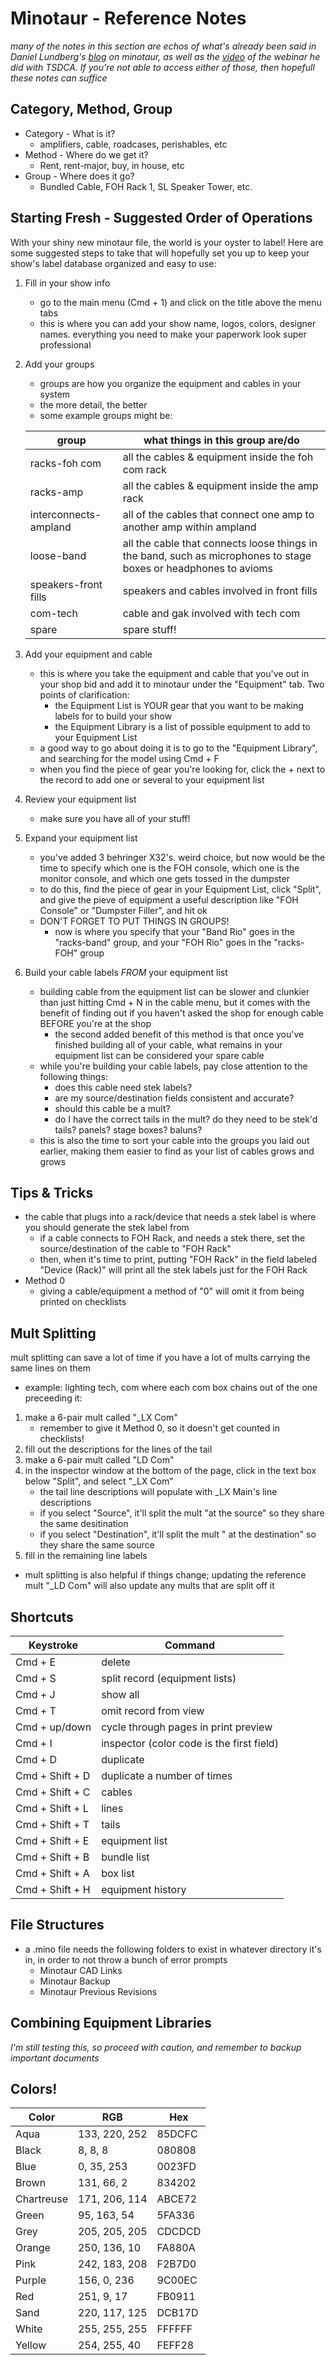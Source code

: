 # Minotaur - Reference Notes

*many of the notes in this section are echos of what's already been said in Daniel Lundberg's [blog](https://www.lundbergsound.com/?page_id=12) on minotaur, as well as the [video](https://tinyurl.com/2s3pyt76) of the webinar he did with TSDCA. If you're not able to access either of those, then hopefull these notes can suffice*

## Category, Method, Group
* Category - What is it?
	* amplifiers, cable, roadcases, perishables, etc
* Method - Where do we get it?
	* Rent, rent-major, buy, in house, etc
* Group - Where does it go?
	* Bundled Cable, FOH Rack 1, SL Speaker Tower, etc.

## Starting Fresh - Suggested Order of Operations
With your shiny new minotaur file, the world is your oyster to label! Here are some suggested steps to take that will hopefully set you up to keep your show's label database organized and easy to use:

1. Fill in your show info
	* go to the main menu (Cmd + 1) and click on the title above the menu tabs
	* this is where you can add your show name, logos, colors, designer names. everything you need to make your paperwork look super professional
2. Add your groups
	* groups are how you organize the equipment and cables in your system
	* the more detail, the better
	* some example groups might be:

	| group | what things in this group are/do |
	| --- | --- |
	| racks-foh com | all the cables & equipment inside the foh com rack |
	| racks-amp | all the cables & equipment inside the amp rack |
	| interconnects-ampland | all of the cables that connect one amp to another amp within ampland |
	| loose-band | all the cable that connects loose things in the band, such as microphones to stage boxes or headphones to avioms |
	| speakers-front fills | speakers and cables involved in front fills |
	| com-tech | cable and gak involved with tech com |
	| spare | spare stuff! |

3. Add your equipment and cable
	* this is where you take the equipment and cable that you've out in your shop bid and add it to minotaur under the "Equipment" tab. Two points of clarification:
		* the Equipment List is YOUR gear that you want to be making labels for to build your show
		* the Equipment Library is a list of possible equipment to add to your Equipment List
	* a good way to go about doing it is to go to the "Equipment Library", and searching for the model using Cmd + F
	* when you find the piece of gear you're looking for, click the + next to the record to add one or several to your equipment list
4. Review your equipment list
	* make sure you have all of your stuff!
5. Expand your equipment list
	* you've added 3 behringer X32's. weird choice, but now would be the time to specify which one is the FOH console, which one is the monitor console, and which one gets tossed in the dumpster
	* to do this, find the piece of gear in your Equipment List, click "Split", and give the pieve of equipment a useful description like "FOH Console" or "Dumpster Filler", and hit ok
	* DON'T FORGET TO PUT THINGS IN GROUPS!
		* now is where you specify that your "Band Rio" goes in the "racks-band" group, and your "FOH Rio" goes in the "racks-FOH" group
6. Build your cable labels *FROM* your equipment list
	* building cable from the equipment list can be slower and clunkier than just hitting Cmd + N in the cable menu, but it comes with the benefit of finding out if you haven't asked the shop for enough cable BEFORE you're at the shop
		* the second added benefit of this method is that once you've finished building all of your cable, what remains in your equipment list can be considered your spare cable
	* while you're building your cable labels, pay close attention to the following things:
		* does this cable need stek labels?
		* are my source/destination fields consistent and accurate?
		* should this cable be a mult?
		* do I have the correct tails in the mult? do they need to be stek'd tails? panels? stage boxes? baluns?
	* this is also the time to sort your cable into the groups you laid out earlier, making them easier to find as your list of cables grows and grows

## Tips & Tricks
* the cable that plugs into a rack/device that needs a stek label is where you should generate the stek label from
	* if a cable connects to FOH Rack, and needs a stek there, set the source/destination of the cable to "FOH Rack"
	* then, when it's time to print, putting "FOH Rack" in the field labeled "Device (Rack)" will print all the stek labels just for the FOH Rack
* Method 0
	* giving a cable/equipment a method of "0" will omit it from being printed on checklists

## Mult Splitting
mult splitting can save a lot of time if you have a lot of mults carrying the same lines on them

* example: lighting tech, com where each com box chains out of the one preceeding it:
1. make a 6-pair mult called "\_LX Com"
	* remember to give it Method 0, so it doesn't get counted in checklists!
2. fill out the descriptions for the lines of the tail
3. make a 6-pair mult called "LD Com"
4. in the inspector window at the bottom of the page, click in the text box below "Split", and select "\_LX Com"
	* the tail line descriptions will populate with \_LX Main's line descriptions
	* if you select "Source", it'll split the mult "at the source" so they share the same desitination
	* if you select "Destination", it'll split the mult " at the destination" so they share the same source
5. fill in the remaining line labels
* mult splitting is also helpful if things change; updating the reference mult "\_LD Com" will also update any mults that are split off it



## Shortcuts
| Keystroke | Command |
|---|---|
| Cmd + E | delete |
| Cmd + S | split record (equipment lists) |
| Cmd + J | show all |
| Cmd + T | omit record from view |
| Cmd + up/down | cycle through pages in print preview |
| Cmd + I | inspector (color code is the first field) |
| Cmd + D | duplicate |
| Cmd + Shift + D | duplicate a number of times |
| Cmd + Shift + C | cables |
| Cmd + Shift + L | lines |
| Cmd + Shift + T | tails |
| Cmd + Shift + E | equipment list |
| Cmd + Shift + B | bundle list |
| Cmd + Shift + A | box list |
| Cmd + Shift + H | equipment history |

## File Structures
* a .mino file needs the following folders to exist in whatever directory it's in, in order to not throw a bunch of error prompts
	* Minotaur CAD Links
	* Minotaur Backup
	* Minotaur Previous Revisions


## Combining Equipment Libraries
*I'm still testing this, so proceed with caution, and remember to backup important documents*


## Colors!
| Color | RGB | Hex |
| --- | --- | --- |
| Aqua | 133, 220, 252 | 85DCFC | 
| Black | 8, 8, 8 | 080808 |
| Blue | 0, 35, 253 | 0023FD |
| Brown | 131, 66, 2 | 834202 |
| Chartreuse | 171, 206, 114 | ABCE72 |
| Green | 95, 163, 54 | 5FA336 |
| Grey | 205, 205, 205 | CDCDCD |
| Orange | 250, 136, 10 | FA880A |
| Pink | 242, 183, 208 | F2B7D0 |
| Purple | 156, 0, 236 | 9C00EC |
| Red | 251, 9, 17 | FB0911 |
| Sand | 220, 117, 125 | DCB17D |
| White | 255, 255, 255 | FFFFFF |
| Yellow | 254, 255, 40 | FEFF28 | 